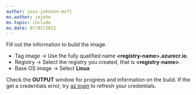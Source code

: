 ```yaml
---
author: jess-johnson-msft
ms.author: jejohn
ms.topic: include
ms.date: 07/07/2022
---
```


Fill out the information to build the image.

* Tag image  &rarr; Use the fully qualified name **\<registry-name>.azurecr.io**.
* Registry &rarr; Select the registry you created, that is **\<registry-name>**.
* Base OS image &rarr; Select **Linux**

Check the **OUTPUT** window for progress and information on the build. If the get a credentials error, try [az login](/cli/azure/reference-index#az-login) to refresh your credentials.
